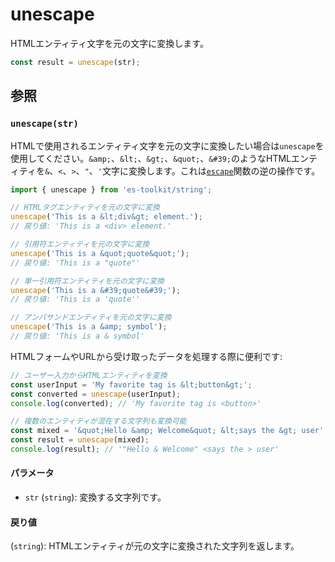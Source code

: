 # unescape

HTMLエンティティ文字を元の文字に変換します。

```typescript
const result = unescape(str);
```

## 参照

### `unescape(str)`

HTMLで使用されるエンティティ文字を元の文字に変換したい場合は`unescape`を使用してください。`&amp;`、`&lt;`、`&gt;`、`&quot;`、`&#39;`のようなHTMLエンティティを`&`、`<`、`>`、`"`、`'`文字に変換します。これは[`escape`](./escape.md)関数の逆の操作です。

```typescript
import { unescape } from 'es-toolkit/string';

// HTMLタグエンティティを元の文字に変換
unescape('This is a &lt;div&gt; element.');
// 戻り値: 'This is a <div> element.'

// 引用符エンティティを元の文字に変換
unescape('This is a &quot;quote&quot;');
// 戻り値: 'This is a "quote"'

// 単一引用符エンティティを元の文字に変換
unescape('This is a &#39;quote&#39;');
// 戻り値: 'This is a 'quote''

// アンパサンドエンティティを元の文字に変換
unescape('This is a &amp; symbol');
// 戻り値: 'This is a & symbol'
```

HTMLフォームやURLから受け取ったデータを処理する際に便利です:

```typescript
// ユーザー入力からHTMLエンティティを変換
const userInput = 'My favorite tag is &lt;button&gt;';
const converted = unescape(userInput);
console.log(converted); // 'My favorite tag is <button>'

// 複数のエンティティが混在する文字列も変換可能
const mixed = '&quot;Hello &amp; Welcome&quot; &lt;says the &gt; user';
const result = unescape(mixed);
console.log(result); // '"Hello & Welcome" <says the > user'
```

#### パラメータ

- `str` (`string`): 変換する文字列です。

#### 戻り値

(`string`): HTMLエンティティが元の文字に変換された文字列を返します。
